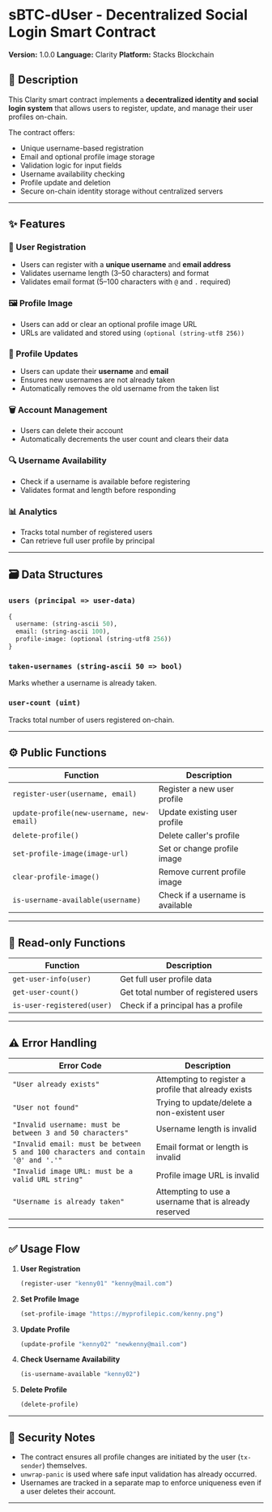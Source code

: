 

# sBTC-dUser - Decentralized Social Login Smart Contract

**Version:** 1.0.0
**Language:** Clarity
**Platform:** Stacks Blockchain

## 📘 Description

This Clarity smart contract implements a **decentralized identity and social login system** that allows users to register, update, and manage their user profiles on-chain.

The contract offers:

* Unique username-based registration
* Email and optional profile image storage
* Validation logic for input fields
* Username availability checking
* Profile update and deletion
* Secure on-chain identity storage without centralized servers

---

## ✨ Features

### 🧑 User Registration

* Users can register with a **unique username** and **email address**
* Validates username length (3–50 characters) and format
* Validates email format (5–100 characters with `@` and `.` required)

### 🖼️ Profile Image

* Users can add or clear an optional profile image URL
* URLs are validated and stored using `(optional (string-utf8 256))`

### 🔁 Profile Updates

* Users can update their **username** and **email**
* Ensures new usernames are not already taken
* Automatically removes the old username from the taken list

### 🗑️ Account Management

* Users can delete their account
* Automatically decrements the user count and clears their data

### 🔍 Username Availability

* Check if a username is available before registering
* Validates format and length before responding

### 📊 Analytics

* Tracks total number of registered users
* Can retrieve full user profile by principal

---

## 🗃️ Data Structures

### `users (principal => user-data)`

```clojure
{
  username: (string-ascii 50),
  email: (string-ascii 100),
  profile-image: (optional (string-utf8 256))
}
```

### `taken-usernames (string-ascii 50 => bool)`

Marks whether a username is already taken.

### `user-count (uint)`

Tracks total number of users registered on-chain.

---

## ⚙️ Public Functions

| Function                                  | Description                      |
| ----------------------------------------- | -------------------------------- |
| `register-user(username, email)`          | Register a new user profile      |
| `update-profile(new-username, new-email)` | Update existing user profile     |
| `delete-profile()`                        | Delete caller's profile          |
| `set-profile-image(image-url)`            | Set or change profile image      |
| `clear-profile-image()`                   | Remove current profile image     |
| `is-username-available(username)`         | Check if a username is available |

---

## 📖 Read-only Functions

| Function                   | Description                          |
| -------------------------- | ------------------------------------ |
| `get-user-info(user)`      | Get full user profile data           |
| `get-user-count()`         | Get total number of registered users |
| `is-user-registered(user)` | Check if a principal has a profile   |

---

## ⚠️ Error Handling

| Error Code                                                                      | Description                                           |
| ------------------------------------------------------------------------------- | ----------------------------------------------------- |
| `"User already exists"`                                                         | Attempting to register a profile that already exists  |
| `"User not found"`                                                              | Trying to update/delete a non-existent user           |
| `"Invalid username: must be between 3 and 50 characters"`                       | Username length is invalid                            |
| `"Invalid email: must be between 5 and 100 characters and contain '@' and '.'"` | Email format or length is invalid                     |
| `"Invalid image URL: must be a valid URL string"`                               | Profile image URL is invalid                          |
| `"Username is already taken"`                                                   | Attempting to use a username that is already reserved |

---

## ✅ Usage Flow

1. **User Registration**

   ```clojure
   (register-user "kenny01" "kenny@mail.com")
   ```

2. **Set Profile Image**

   ```clojure
   (set-profile-image "https://myprofilepic.com/kenny.png")
   ```

3. **Update Profile**

   ```clojure
   (update-profile "kenny02" "newkenny@mail.com")
   ```

4. **Check Username Availability**

   ```clojure
   (is-username-available "kenny02")
   ```

5. **Delete Profile**

   ```clojure
   (delete-profile)
   ```

---

## 🔐 Security Notes

* The contract ensures all profile changes are initiated by the user (`tx-sender`) themselves.
* `unwrap-panic` is used where safe input validation has already occurred.
* Usernames are tracked in a separate map to enforce uniqueness even if a user deletes their account.

---